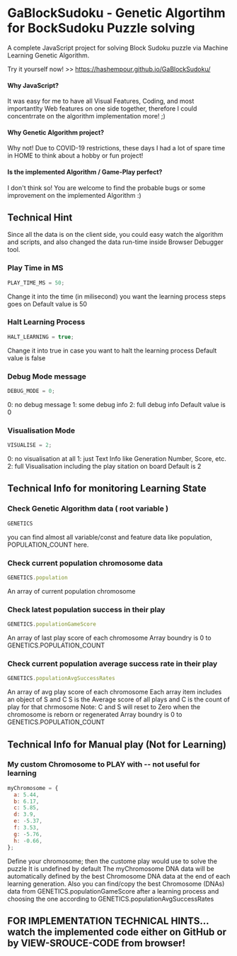# GaBlockSudoku - Genetic Algortihm for BockSudoku Puzzle solving

A complete JavaScript project for solving Block Sudoku puzzle via Machine Learning Genetic Algorithm.

Try it yourself now! >> https://hashempour.github.io/GaBlockSudoku/ 


#### Why JavaScript?
  It was easy for me to have all Visual Features, Coding, and most importantlty Web features on one side together, therefore I could concentrrate on the algorithm implementation more! ;)
  
#### Why Genetic Algorithm project?
  Why not! Due to COVID-19 restrictions, these days I had a lot of spare time in HOME to think about a hobby or fun project!
  
#### Is the implemented Algorithm / Game-Play perfect?
  I don't think so! You are welcome to find the probable bugs or some improvement on the implemented Algorithm :)
  
  
## Technical Hint

Since all the data is on the client side, you could easy watch the algorithm and scripts, and also changed the data run-time inside Browser Debugger tool.

### Play Time in MS
  ```javascript
  PLAY_TIME_MS = 50;
  ```
  Change it into the time (in milisecond) you want the learning process steps goes on
  Default value is 50
    
### Halt Learning Process
  ```javascript
  HALT_LEARNING = true;
  ```
  Change it into true in case you want to halt the learning process
  Default value is false
  
### Debug Mode message
  ```javascript
  DEBUG_MODE = 0;
  ```
  0: no debug message
  1: some debug info
  2: full debug info
  Default value is 0
  
### Visualisation Mode
  ```javascript
  VISUALISE = 2;
  ````
  0: no visualisation at all
  1: just Text Info like Generation Number, Score, etc.
  2: full Visualisation including the play sitation on board
  Default is 2
  

## Technical Info for monitoring Learning State

### Check Genetic Algorithm data ( root variable )
  ```javascript
  GENETICS
  ```
  you can find almost all variable/const and feature data like population, POPULATION_COUNT here.
  


### Check current population chromosome data
  ```javascript
  GENETICS.population
  ```
  An array of current population chromosome
  
### Check latest population success in their play
  ```javascript
  GENETICS.populationGameScore
  ```
  An array of last play score of each chromosome
  Array boundry is 0 to GENETICS.POPULATION_COUNT

### Check current population average success rate in their play
  ```javascript
  GENETICS.populationAvgSuccessRates
  ```
  An array of avg play score of each chromosome
  Each array item includes an object of S and C
  S is the Average score of all plays and C is the count of play for that chrmosome
  Note: C and S will reset to Zero when the chromosome is reborn or regenerated
  Array boundry is 0 to GENETICS.POPULATION_COUNT


## Technical Info for Manual play (Not for Learning)
 
### My custom Chromosome to PLAY with -- not useful for learning
  ```javascript
  myChromosome = { 
    a: 5.44,
    b: 6.17,
    c: 5.85,
    d: 3.9,
    e: -5.37,
    f: 3.53,
    g: -5.76,
    h: -0.66,
  };
  ```
  Define your chromosome; then the custome play would use to solve the puzzle
  It is undefined by default
  The myChromosome DNA data will be automatically defined by the best Chromosome DNA data at the end of each learning generation.
  Also you can find/copy the best Chromosome (DNAs) data from GENETICS.populationGameScore after a learning process and choosing the one according to GENETICS.populationAvgSuccessRates


## FOR IMPLEMENTATION TECHNICAL HINTS... watch the implemented code either on GitHub or by VIEW-SROUCE-CODE from browser!
